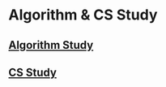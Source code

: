 # Algorithm & CS Study

## [Algorithm Study](./algorithm-study/README.md)

## [CS Study](./cs-study/README.md)
